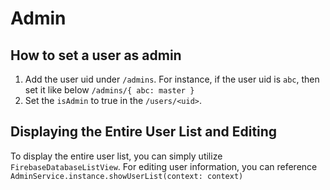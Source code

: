 # Admin

## How to set a user as admin

1. Add the user uid under `/admins`.
   For instance, if the user uid is `abc`, then set it like below
   `/admins/{ abc: master }`
2. Set the `isAdmin` to true in the `/users/<uid>`.

## Displaying the Entire User List and Editing

To display the entire user list, you can simply utilize `FirebaseDatabaseListView`. For editing user information, you can reference `AdminService.instance.showUserList(context: context)`

